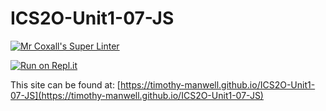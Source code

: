 # ICS2O-Unit1-07-JS

[![Mr Coxall's Super Linter](https://github.com/Timothy-Manwell/ICS2O-Unit1-07-JS/workflows/Mr%20Coxall's%20Super%20Linter/badge.svg)](https://github.com/Timothy-Manwell/ICS2O-Unit1-07-JS/actions/)

[![Run on Repl.it](https://repl.it/badge/github/Timothy-Manwell/ICS2O-Unit1-07-JS)](https://repl.it/github/Timothy-Manwell/ICS2O-Unit1-07-JS)

This site can be found at: [https://timothy-manwell.github.io/ICS2O-Unit1-07-JS](https://timothy-manwell.github.io/ICS2O-Unit1-07-JS)
